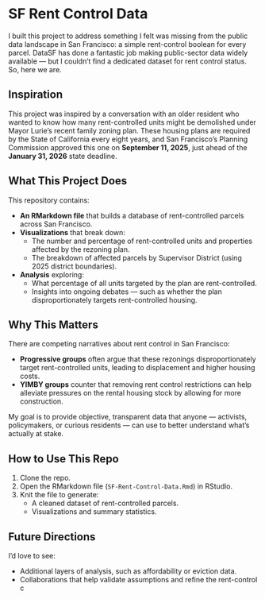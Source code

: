 # SF Rent Control Data

I built this project to address something I felt was missing from the public data landscape in San Francisco: a simple rent-control boolean for every parcel. DataSF has done a fantastic job making public-sector data widely available — but I couldn’t find a dedicated dataset for rent control status. So, here we are.

## Inspiration

This project was inspired by a conversation with an older resident who wanted to know how many rent-controlled units might be demolished under Mayor Lurie’s recent family zoning plan. These housing plans are required by the State of California every eight years, and San Francisco’s Planning Commission approved this one on **September 11, 2025**, just ahead of the **January 31, 2026** state deadline.

## What This Project Does

This repository contains:

- **An RMarkdown file** that builds a database of rent-controlled parcels across San Francisco.
- **Visualizations** that break down:
  - The number and percentage of rent-controlled units and properties affected by the rezoning plan.
  - The breakdown of affected parcels by Supervisor District (using 2025 district boundaries).
- **Analysis** exploring:
  - What percentage of all units targeted by the plan are rent-controlled.
  - Insights into ongoing debates — such as whether the plan disproportionately targets rent-controlled housing.

## Why This Matters

There are competing narratives about rent control in San Francisco:
- **Progressive groups** often argue that these rezonings disproportionately target rent-controlled units, leading to displacement and higher housing costs.
- **YIMBY groups** counter that removing rent control restrictions can help alleviate pressures on the rental housing stock by allowing for more construction.

My goal is to provide objective, transparent data that anyone — activists, policymakers, or curious residents — can use to better understand what’s actually at stake.

## How to Use This Repo

1. Clone the repo.
2. Open the RMarkdown file (`SF-Rent-Control-Data.Rmd`) in RStudio.
3. Knit the file to generate:
   - A cleaned dataset of rent-controlled parcels.
   - Visualizations and summary statistics.

## Future Directions

I’d love to see:
- Additional layers of analysis, such as affordability or eviction data.
- Collaborations that help validate assumptions and refine the rent-control c

